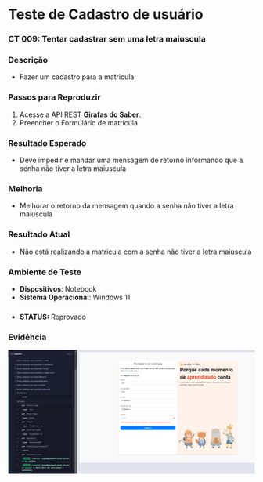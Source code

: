 # Teste de Cadastro de usuário

### CT 009: Tentar cadastrar sem uma letra maiuscula

### Descrição  
- Fazer um cadastro para a matricula

### Passos para Reproduzir  
1. Acesse a API REST **[Girafas do Saber](https://jessikaaguiar.github.io/forms-qa/)**.  
2. Preencher o Formulário de matrícula  

### Resultado Esperado  
- Deve impedir e mandar uma mensagem de retorno informando que a senha não tiver a letra maiuscula

### Melhoria
- Melhorar o retorno da mensagem quando a senha não tiver a letra maiuscula

### Resultado Atual  
- Não está realizando a matricula com a senha não tiver a letra maiuscula
  
### Ambiente de Teste  
- **Dispositivos**: Notebook
- **Sistema Operacional**: Windows 11

###
- **STATUS:** Reprovado

### Evidência  
![image](../assets/aprovado/Tentar%20cadastrar%20sem%20uma%20letra%20maiuscula.png)
